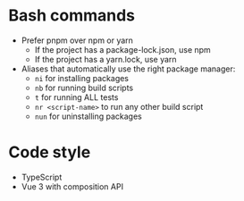 # Bash commands

- Prefer pnpm over npm or yarn
  - If the project has a package-lock.json, use npm
  - If the project has a yarn.lock, use yarn
- Aliases that automatically use the right package manager:
  - `ni` for installing packages
  - `nb` for running build scripts
  - `t` for running ALL tests
  - `nr <script-name>` to run any other build script
  - `nun` for uninstalling packages

# Code style

- TypeScript
- Vue 3 with composition API
